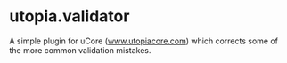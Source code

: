 utopia.validator
================

A simple plugin for uCore (www.utopiacore.com) which corrects some of the more common validation mistakes.
